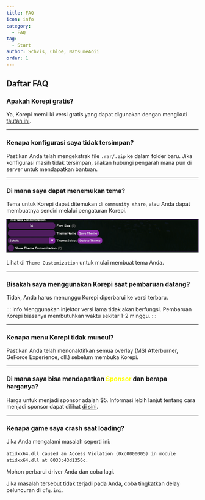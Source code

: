 ```yaml
---
title: FAQ
icon: info
category:
  - FAQ
tag:
  - Start
author: Schvis, Chloe, NatsumeAoii
order: 1
---
```


## Daftar FAQ

### Apakah Korepi gratis?

Ya, Korepi memiliki versi gratis yang dapat digunakan dengan mengikuti [tautan ini](../guide/free.md).

---
### Kenapa konfigurasi saya tidak tersimpan?

Pastikan Anda telah mengekstrak file `.rar/.zip` ke dalam folder baru. Jika konfigurasi masih tidak tersimpan, silakan hubungi pengarah mana pun di server untuk mendapatkan bantuan.

---
### Di mana saya dapat menemukan tema?

Tema untuk Korepi dapat ditemukan di `community share`, atau Anda dapat membuatnya sendiri melalui pengaturan Korepi.

![](/assets/images/docs/202312/theme-settings.png)

Lihat di `Theme Customization` untuk mulai membuat tema Anda.

---
### Bisakah saya menggunakan Korepi saat pembaruan datang?

Tidak, Anda harus menunggu Korepi diperbarui ke versi terbaru.

::: info Menggunakan injektor versi lama tidak akan berfungsi. Pembaruan Korepi biasanya membutuhkan waktu sekitar 1-2 minggu.
:::

---
### Kenapa menu Korepi tidak muncul?

Pastikan Anda telah menonaktifkan semua overlay (MSI Afterburner, GeForce Experience, dll.) sebelum membuka Korepi.

---
### Di mana saya bisa mendapatkan <span style='color:yellow;'>Sponsor</span> dan berapa harganya?

Harga untuk menjadi sponsor adalah $5. Informasi lebih lanjut tentang cara menjadi sponsor dapat dilihat [di sini](../start/sponsor.md).

---
### Kenapa game saya crash saat loading?

Jika Anda mengalami masalah seperti ini:

`atidxx64.dll caused an Access Violation (0xc0000005) in module atidxx64.dll at 0033:43d1356c.`

Mohon perbarui driver Anda dan coba lagi.

Jika masalah tersebut tidak terjadi pada Anda, coba tingkatkan delay peluncuran di `cfg.ini`.
